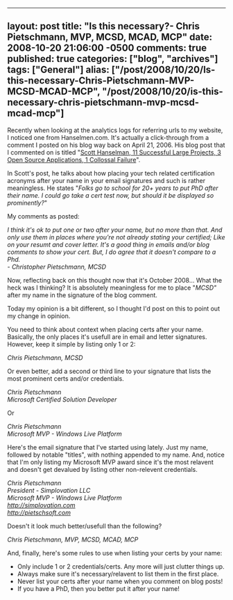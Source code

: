   ---
  layout: post
  title: "Is this necessary?- Chris Pietschmann, MVP, MCSD, MCAD, MCP"
  date: 2008-10-20 21:06:00 -0500
  comments: true
  published: true
  categories: ["blog", "archives"]
  tags: ["General"]
  alias: ["/post/2008/10/20/Is-this-necessary-Chris-Pietschmann-MVP-MCSD-MCAD-MCP", "/post/2008/10/20/is-this-necessary-chris-pietschmann-mvp-mcsd-mcad-mcp"]
  ---
<!-- more -->
<p>
Recently when looking at the analytics logs for referring urls to my website, I noticed one from Hanselmen.com. It&#39;s actually a click-through from a comment I posted on his blog way back on April 21, 2006. His blog post that I commented on is titled &quot;<a href="http://www.hanselman.com/blog/ScottHanselman11SuccessfulLargeProjects3OpenSourceApplications1CollossalFailure.aspx">Scott Hanselman, 11 Successful Large Projects, 3 Open Source Applications, 1 Collossal Failure</a>&quot;.
</p>
<p>
In Scott&#39;s post, he talks about how placing your tech related certification acronyms after your name in your email signatures and such is rather meaningless. He states &quot;<em>Folks go to school for 20+ years to put PhD after their name. I could go take a cert test now, but should it be displayed so prominently?</em>&quot;
</p>
My comments as posted:
<p>
<em>I think it&#39;s ok to put one or two after your name, but no more than that. And only use them in places where you&#39;re not already stating your certified; Like on your resumt and cover letter. It&#39;s a good thing in emails and/or blog comments to show your cert. But, I do agree that it doesn&#39;t compare to a Phd.<br />
- Christopher Pietschmann, MCSD</em>
</p>
<p>
Now, reflecting back on this thought now that it&#39;s October 2008... What the heck was I thinking? It is absolutely meaningless for me to place &quot;<em>MCSD&quot;</em> after my name in the signature of the blog comment.&nbsp;
</p>
<p>
Today my opinion is a bit different, so I thought I&#39;d post on this to point out my change in opinion.
</p>
<p>
You need to think about context when placing certs after your name. Basically, the only places it&#39;s usefull are in email and letter signatures. However, keep it simple by listing only 1 or 2: 
</p>
<p>
<em>Chris Pietschmann, MCSD</em>
</p>
<p>
Or even better, add a second or third line to your signature that lists the most prominent certs and/or credentials.
</p>
<p>
<em>Chris Pietschmann<br />
Microsoft Certified Solution Developer</em>
</p>
<p>
Or
</p>
<p>
<em>Chris Pietschmann<br />
Microsoft MVP - Windows Live Platform</em>
</p>
<p>
Here&#39;s the email signature that I&#39;ve started using lately. Just my name, followed by notable &quot;titles&quot;, with nothing appended to my name. And, notice that I&#39;m only listing my Microsoft MVP award since it&#39;s the most relavent and doesn&#39;t get devalued by listing other non-relevent credentials. 
</p>
<p>
<em>Chris Pietschmann<br />
President - Simplovation LLC<br />
Microsoft MVP - Windows Live Platform<br />
<a href="http://simplovation.com">http://simplovation.com</a><br />
<a href="http://pietschsoft.com">http://pietschsoft.com</a></em>
</p>
<p>
Doesn&#39;t it look much better/usefull than the following?
</p>
<p>
<em>Chris Pietschmann, MVP, MCSD, MCAD, MCP </em>
</p>
<p>
And, finally, here&#39;s some rules to use when listing your certs by your name: 
</p>
<ul>
	<li>Only include 1 or 2 credentials/certs. Any more will just clutter things up.<br />
	</li>
	<li>Always make sure it&#39;s necessary/relavent to list them in the first place.</li>
	<li>Never list your certs after your name when you comment on blog posts!</li>
	<li>If you have a PhD, then you better put it after your name! </li>
</ul>
